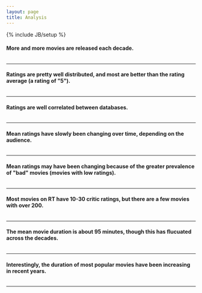```yaml
---
layout: page
title: Analysis
---
```

{% include JB/setup %}



<div class="row">
<div class="col-md-4">
<h4>More and more movies are released each decade.</h4>
</div>
<div class="col-md-8">
<a href="#">
<img class="img-responsive" src="assets/images/movies_per_year.png" alt="">
</a>
</div>
</div>

<hr>

<div class="row">
<div class="col-md-4">
<h4>Ratings are pretty well distributed, and most are better than the rating average (a rating of "5").</h4>
</div>
<div class="col-md-8">
<a href="#">
<img class="img-responsive" src="assets/images/rating_comparison.png" alt="">
</a>
</div>
</div>
<hr>
        
        
<div class="row">
<div class="col-md-4">
<h4>Ratings are well correlated between databases.</h4>
</div>
<div class="col-md-8">
<a href="#">
<img class="img-responsive" src="assets/images/rt_vs_imdb_rating.png" alt="">
</a>
</div>
</div>
<hr>
        
        
        
<div class="row">
<div class="col-md-4">
<h4>Mean ratings have slowly been changing over time, depending on the audience.</h4>
</div>
<div class="col-md-8">
<a href="#">
<img class="img-responsive" src="assets/images/rating_over_time.png" alt="">
</a>
</div>
</div>
<hr>
        
<div class="row">
<div class="col-md-4">
<h4>Mean ratings may have been changing because of the greater prevalence of "bad" movies (movies with low ratings).</h4>
</div>
<div class="col-md-8">
<a href="#">
<img class="img-responsive" src="assets/images/rise_of_bad_movies.png" alt="">
</a>
</div>
</div>
<hr>
        
        
<div class="row">
<div class="col-md-4">
<h4>Most movies on RT have 10-30 critic ratings, but there are a few movies with over 200.</h4>
</div>
<div class="col-md-8">
<a href="#">
<img class="img-responsive" src="assets/images/critic_votes.png" alt="">
</a>
</div>
</div>
<hr>
     

<div class="row">
<div class="col-md-4">
<h4>The mean movie duration is about 95 minutes, though this has flucuated across the decades.</h4>
</div>
<div class="col-md-8">
<a href="#">
<img class="img-responsive" src="assets/images/duration_over_time5.png" alt="">
</a>
</div>
</div>
<hr>
     
<div class="row">
<div class="col-md-4">
<h4>Interestingly, the duration of most popular movies have been increasing in recent years.</h4>
</div>
<div class="col-md-8">
<a href="#">
<img class="img-responsive" src="assets/images/duration_over_time_blockbuster.png" alt="">
</a>
</div>
</div>
<hr>
